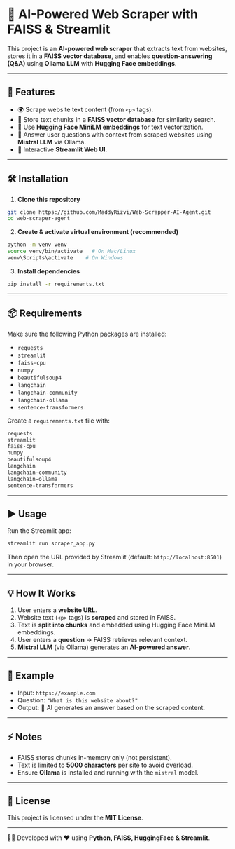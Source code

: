 # 🤖 AI-Powered Web Scraper with FAISS & Streamlit

This project is an **AI-powered web scraper** that extracts text from
websites, stores it in a **FAISS vector database**, and enables
**question-answering (Q&A)** using **Ollama LLM** with **Hugging Face
embeddings**.

------------------------------------------------------------------------

## 🚀 Features

-   🌍 Scrape website text content (from `<p>` tags).
-   🔎 Store text chunks in a **FAISS vector database** for similarity
    search.
-   🧠 Use **Hugging Face MiniLM embeddings** for text vectorization.
-   🤖 Answer user questions with context from scraped websites using
    **Mistral LLM** via Ollama.
-   🎨 Interactive **Streamlit Web UI**.

------------------------------------------------------------------------

## 🛠️ Installation

1.  **Clone this repository**

``` bash
git clone https://github.com/MaddyRizvi/Web-Scrapper-AI-Agent.git
cd web-scraper-agent
```

2.  **Create & activate virtual environment (recommended)**

``` bash
python -m venv venv
source venv/bin/activate   # On Mac/Linux
venv\Scripts\activate    # On Windows
```

3.  **Install dependencies**

``` bash
pip install -r requirements.txt
```

------------------------------------------------------------------------

## 📦 Requirements

Make sure the following Python packages are installed:

-   `requests`
-   `streamlit`
-   `faiss-cpu`
-   `numpy`
-   `beautifulsoup4`
-   `langchain`
-   `langchain-community`
-   `langchain-ollama`
-   `sentence-transformers`

Create a `requirements.txt` file with:

``` txt
requests
streamlit
faiss-cpu
numpy
beautifulsoup4
langchain
langchain-community
langchain-ollama
sentence-transformers
```

------------------------------------------------------------------------

## ▶️ Usage

Run the Streamlit app:

``` bash
streamlit run scraper_app.py
```

Then open the URL provided by Streamlit (default:
`http://localhost:8501`) in your browser.

------------------------------------------------------------------------

## 💡 How It Works

1.  User enters a **website URL**.
2.  Website text (`<p>` tags) is **scraped** and stored in FAISS.
3.  Text is **split into chunks** and embedded using Hugging Face MiniLM
    embeddings.
4.  User enters a **question** → FAISS retrieves relevant context.
5.  **Mistral LLM** (via Ollama) generates an **AI-powered answer**.

------------------------------------------------------------------------

## 📝 Example

-   Input: `https://example.com`
-   Question: `"What is this website about?"`
-   Output: 🤖 AI generates an answer based on the scraped content.

------------------------------------------------------------------------

## ⚡ Notes

-   FAISS stores chunks in-memory only (not persistent).
-   Text is limited to **5000 characters** per site to avoid overload.
-   Ensure **Ollama** is installed and running with the `mistral` model.

------------------------------------------------------------------------

## 📜 License

This project is licensed under the **MIT License**.

------------------------------------------------------------------------

👨‍💻 Developed with ❤️ using **Python, FAISS, HuggingFace & Streamlit**.
